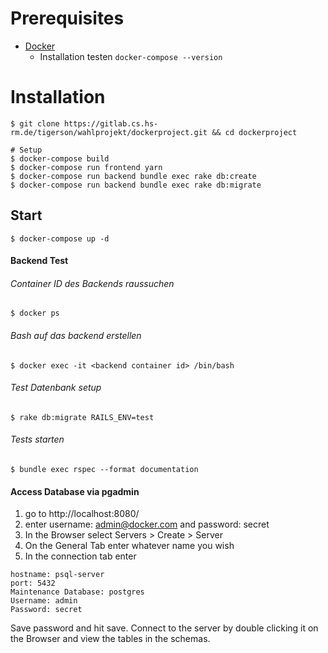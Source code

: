 # Prerequisites
* [Docker]( https://docs.docker.com/get-docker/)
    - Installation testen
    `docker-compose --version`


# Installation
```shell
$ git clone https://gitlab.cs.hs-rm.de/tigerson/wahlprojekt/dockerproject.git && cd dockerproject

# Setup
$ docker-compose build
$ docker-compose run frontend yarn
$ docker-compose run backend bundle exec rake db:create
$ docker-compose run backend bundle exec rake db:migrate
```
## Start
```shell
$ docker-compose up -d
```

#### Backend Test
###### Container ID des Backends raussuchen
```shell
$ docker ps
```
###### Bash auf das backend erstellen
```shell
$ docker exec -it <backend container id> /bin/bash
```
###### Test Datenbank setup
```shell
$ rake db:migrate RAILS_ENV=test
```
###### Tests starten
```shell
$ bundle exec rspec --format documentation
```
#### Access Database via pgadmin
1. go to http://localhost:8080/
2. enter username: admin@docker.com and password: secret 
3. In the Browser select Servers > Create > Server
4. On the General Tab enter whatever name you wish
5. In the connection tab enter 
```
hostname: psql-server
port: 5432
Maintenance Database: postgres
Username: admin
Password: secret
```
Save password and hit save. Connect to the server by double clicking it on the Browser and view the tables in the schemas.


